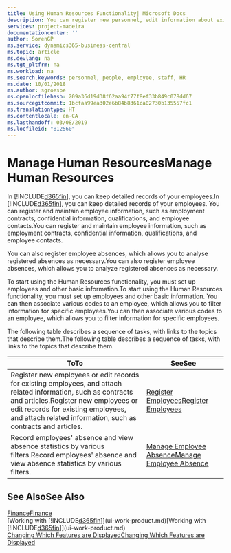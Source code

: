 ```yaml
---
title: Using Human Resources Functionality| Microsoft Docs
description: You can register new personnel, edit information about existing staff, and record and analyse absence.
services: project-madeira
documentationcenter: ''
author: SorenGP
ms.service: dynamics365-business-central
ms.topic: article
ms.devlang: na
ms.tgt_pltfrm: na
ms.workload: na
ms.search.keywords: personnel, people, employee, staff, HR
ms.date: 10/01/2018
ms.author: sgroespe
ms.openlocfilehash: 209a36d19d38f62aa94f77f8ef33b849c078dd67
ms.sourcegitcommit: 1bcfaa99ea302e6b84b8361ca02730b135557fc1
ms.translationtype: HT
ms.contentlocale: en-CA
ms.lasthandoff: 03/08/2019
ms.locfileid: "812560"
---
```

# <a name="manage-human-resources"></a><span data-ttu-id="b4bd3-103">Manage Human Resources</span><span class="sxs-lookup"><span data-stu-id="b4bd3-103">Manage Human Resources</span></span>
<span data-ttu-id="b4bd3-104">In [!INCLUDE[d365fin](includes/d365fin_md.md)], you can keep detailed records of your employees.</span><span class="sxs-lookup"><span data-stu-id="b4bd3-104">In [!INCLUDE[d365fin](includes/d365fin_md.md)], you can keep detailed records of your employees.</span></span> <span data-ttu-id="b4bd3-105">You can register and maintain employee information, such as employment contracts, confidential information, qualifications, and employee contacts.</span><span class="sxs-lookup"><span data-stu-id="b4bd3-105">You can register and maintain employee information, such as employment contracts, confidential information, qualifications, and employee contacts.</span></span>

<span data-ttu-id="b4bd3-106">You can also register employee absences, which allows you to analyse registered absences as necessary.</span><span class="sxs-lookup"><span data-stu-id="b4bd3-106">You can also register employee absences, which allows you to analyze registered absences as necessary.</span></span>

<span data-ttu-id="b4bd3-107">To start using the Human Resources functionality, you must set up employees and other basic information.</span><span class="sxs-lookup"><span data-stu-id="b4bd3-107">To start using the Human Resources functionality, you must set up employees and other basic information.</span></span> <span data-ttu-id="b4bd3-108">You can then associate various codes to an employee, which allows you to filter information for specific employees.</span><span class="sxs-lookup"><span data-stu-id="b4bd3-108">You can then associate various codes to an employee, which allows you to filter information for specific employees.</span></span>

<span data-ttu-id="b4bd3-109">The following table describes a sequence of tasks, with links to the topics that describe them.</span><span class="sxs-lookup"><span data-stu-id="b4bd3-109">The following table describes a sequence of tasks, with links to the topics that describe them.</span></span>

| <span data-ttu-id="b4bd3-110">To</span><span class="sxs-lookup"><span data-stu-id="b4bd3-110">To</span></span> | <span data-ttu-id="b4bd3-111">See</span><span class="sxs-lookup"><span data-stu-id="b4bd3-111">See</span></span> |
| --- | --- |
| <span data-ttu-id="b4bd3-112">Register new employees or edit records for existing employees, and attach related information, such as contracts and articles.</span><span class="sxs-lookup"><span data-stu-id="b4bd3-112">Register new employees or edit records for existing employees, and attach related information, such as contracts and articles.</span></span> |[<span data-ttu-id="b4bd3-113">Register Employees</span><span class="sxs-lookup"><span data-stu-id="b4bd3-113">Register Employees</span></span>](hr-how-register-employees.md) |
| <span data-ttu-id="b4bd3-114">Record employees' absence and view absence statistics by various filters.</span><span class="sxs-lookup"><span data-stu-id="b4bd3-114">Record employees' absence and view absence statistics by various filters.</span></span> |[<span data-ttu-id="b4bd3-115">Manage Employee Absence</span><span class="sxs-lookup"><span data-stu-id="b4bd3-115">Manage Employee Absence</span></span>](hr-how-manage-absence.md) |

## <a name="see-also"></a><span data-ttu-id="b4bd3-116">See Also</span><span class="sxs-lookup"><span data-stu-id="b4bd3-116">See Also</span></span>
[<span data-ttu-id="b4bd3-117">Finance</span><span class="sxs-lookup"><span data-stu-id="b4bd3-117">Finance</span></span>](finance.md)  
<span data-ttu-id="b4bd3-118">[Working with [!INCLUDE[d365fin](includes/d365fin_md.md)]](ui-work-product.md)</span><span class="sxs-lookup"><span data-stu-id="b4bd3-118">[Working with [!INCLUDE[d365fin](includes/d365fin_md.md)]](ui-work-product.md)</span></span>  
[<span data-ttu-id="b4bd3-119">Changing Which Features are Displayed</span><span class="sxs-lookup"><span data-stu-id="b4bd3-119">Changing Which Features are Displayed</span></span>](ui-experiences.md)        
